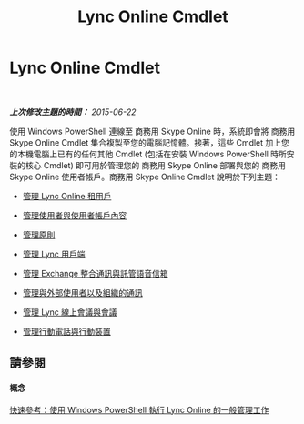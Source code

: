 ﻿---
title: Lync Online Cmdlet
TOCTitle: Lync Online Cmdlet
ms:assetid: 71f38305-fd8b-4013-83e1-cb742e3174c3
ms:mtpsurl: https://technet.microsoft.com/zh-tw/library/Dn362817(v=OCS.15)
ms:contentKeyID: 56269120
ms.date: 08/10/2015
mtps_version: v=OCS.15
ms.translationtype: HT
---

# Lync Online Cmdlet

 

_**上次修改主題的時間：** 2015-06-22_

使用 Windows PowerShell 連線至 商務用 Skype Online 時，系統即會將 商務用 Skype Online Cmdlet 集合複製至您的電腦記憶體。接著，這些 Cmdlet 加上您的本機電腦上已有的任何其他 Cmdlet (包括在安裝 Windows PowerShell 時所安裝的核心 Cmdlet) 即可用於管理您的 商務用 Skype Online 部署與您的 商務用 Skype Online 使用者帳戶。商務用 Skype Online Cmdlet 說明於下列主題：

  - [管理 Lync Online 租用戶](managing-skype-for-business-online-tenants.md)

  - [管理使用者與使用者帳戶內容](managing-users-and-user-account-properties-in-skype-for-business-online.md)

  - [管理原則](managing-policies-in-skype-for-business-online.md)

  - [管理 Lync 用戶端](managing-the-skype-for-business-client-from-skype-for-business-online.md)

  - [管理 Exchange 整合通訊與託管語音信箱](managing-exchange-unified-messaging-and-hosted-voice-mail-in-skype-for-business-online.md)

  - [管理與外部使用者以及組織的通訊](managing-communications-in-skype-for-business-online-with-outside-users-and-organizations.md)

  - [管理 Lync 線上會議與會議](managing-skype-for-business-online-meetings-and-conferences.md)

  - [管理行動電話與行動裝置](managing-cell-phones-and-mobile-devices-in-skype-for-business-online.md)

## 請參閱

#### 概念

[快速參考：使用 Windows PowerShell 執行 Lync Online 的一般管理工作](quick-reference-using-windows-powershell-to-do-common-skype-for-business-online-management-tasks.md)

